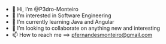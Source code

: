 - 👋 Hi, I’m @P3dro-Monteiro
- 👀 I’m interested in Software Engineering
- 🌱 I’m currently learning Java and Angular
- 💞️ I’m looking to collaborate on anything new and interesting
- 📫 How to reach me ==> pfernandesmonteiro@gmail.com

<!---
P3dro-Monteiro/P3dro-Monteiro is a ✨ special ✨ repository because its `README.md` (this file) appears on your GitHub profile.
You can click the Preview link to take a look at your changes.
--->

